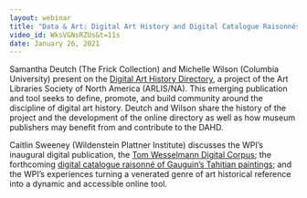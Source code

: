 ```yaml
---
layout: webinar
title: "Data & Art: Digital Art History and Digital Catalogue Raisonnés"
video_id: WksVGNsRZUs&t=11s
date: January 26, 2021
---
```

Samantha Deutch (The Frick Collection) and Michelle Wilson (Columbia University) present on the [Digital Art History Directory](https://dahd.hcommons.org/digital-art-history-directory/?order=DESC&orderby=date&view_mode=cards&perpage=12&paged=1&fetch_only=thumbnail%2Ccreation_date%2Ctitle%2Cdescription&fetch_only_meta=), a project of the Art Libraries Society of North America (ARLIS/NA). This emerging publication and tool seeks to define, promote, and build community around the discipline of digital art history. Deutch and Wilson share the history of the project and the development of the online directory as well as how museum publishers may benefit from and contribute to the DAHD.

Caitlin Sweeney (Wildenstein Plattner Institute) discusses the WPI’s inaugural digital publication, the [Tom Wesselmann Digital Corpus](https://digitalprojects.wpi.art/wesselmann/introduction); the forthcoming [digital catalogue raisonné of Gauguin’s Tahitian paintings](https://digitalprojects.wpi.art/gauguin/introduction); and the WPI’s experiences turning a venerated genre of art historical reference into a dynamic and accessible online tool.
